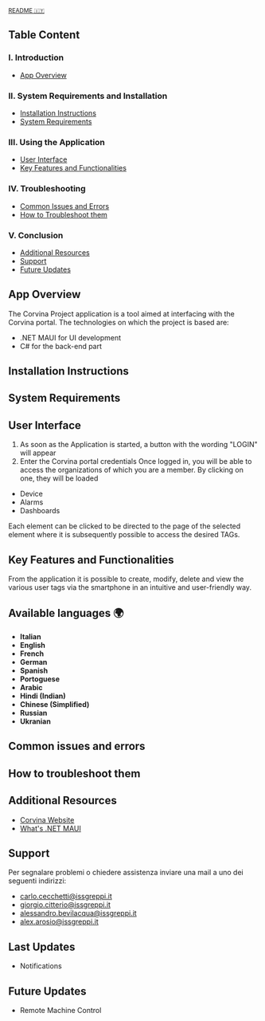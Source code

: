 <sub> [README 🇮🇹](README.it.md) </sub>

## Table Content
### I. Introduction
-  <a  href="#ao"> App Overview </a>

### II. System Requirements and Installation
-  <a  href="#ii"> Installation Instructions </a>
-  <a  href="#sr"> System Requirements </a>

### III. Using the Application
-  <a  href="#ui"> User Interface</a>
-  <a  href="#kfaf"> Key Features and Functionalities </a>

### IV. Troubleshooting 
-  <a  href="#cie"> Common Issues and Errors </a>
-  <a  href="#httt"> How to Troubleshoot them </a>

### V. Conclusion
-  <a  href="#ar"> Additional Resources </a>
-  <a  href="#s"> Support </a>
-  <a  href="#fu"> Future Updates </a>

## App Overview <a name="ao"></a>
The Corvina Project application is a tool aimed at interfacing with the Corvina portal.
The technologies on which the project is based are:
* .NET MAUI for UI development
* C# for the back-end part

## Installation Instructions <a name="ii"></a>

## System Requirements <a name="sr"></a>

## User Interface <a name="ui"></a>
1. As soon as the Application is started, a button with the wording "LOGIN" will appear
2. Enter the Corvina portal credentials
Once logged in, you will be able to access the organizations of which you are a member.
By clicking on one, they will be loaded
- Device
- Alarms
- Dashboards

Each element can be clicked to be directed to the page of the selected element where it is subsequently possible to access the desired TAGs.

## Key Features and Functionalities <a name="kfaf"></a>
From the application it is possible to create, modify, delete and view the various user tags via the smartphone in an intuitive and user-friendly way.

## Available languages 🌍
* **Italian**
* **English**
* **French**
* **German**
* **Spanish**
* **Portoguese**
* **Arabic**
* **Hindi (Indian)**
* **Chinese (Simplified)**
* **Russian**
* **Ukranian**

## Common issues and errors <a name="cie"></a>

## How to troubleshoot them <a name="httt"></a>

## Additional Resources <a name="ar"></a>
- [Corvina Website](https://app.corvina.io/)
- [What's .NET MAUI](https://learn.microsoft.com/en-us/dotnet/maui/what-is-maui)

## Support <a name="s"></a>
Per segnalare problemi o chiedere assistenza inviare una mail a uno dei seguenti indirizzi:
- carlo.cecchetti@issgreppi.it
- giorgio.citterio@issgreppi.it
- alessandro.bevilacqua@issgreppi.it
- alex.arosio@issgreppi.it

## Last Updates <a name="la"></a>
- Notifications

## Future Updates <a name="fu"></a>
- Remote Machine Control
